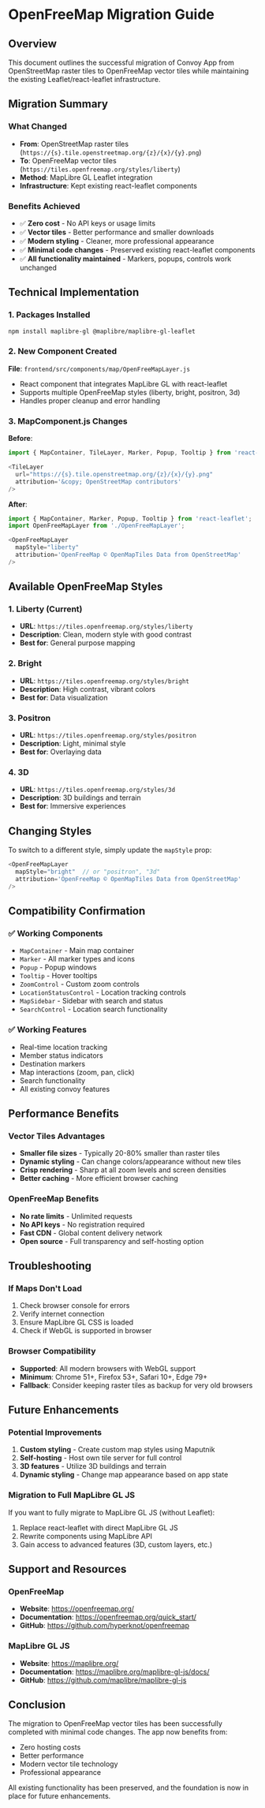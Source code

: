 # OpenFreeMap Migration Guide

## Overview
This document outlines the successful migration of Convoy App from OpenStreetMap raster tiles to OpenFreeMap vector tiles while maintaining the existing Leaflet/react-leaflet infrastructure.

## Migration Summary

### What Changed
- **From**: OpenStreetMap raster tiles (`https://{s}.tile.openstreetmap.org/{z}/{x}/{y}.png`)
- **To**: OpenFreeMap vector tiles (`https://tiles.openfreemap.org/styles/liberty`)
- **Method**: MapLibre GL Leaflet integration
- **Infrastructure**: Kept existing react-leaflet components

### Benefits Achieved
- ✅ **Zero cost** - No API keys or usage limits
- ✅ **Vector tiles** - Better performance and smaller downloads
- ✅ **Modern styling** - Cleaner, more professional appearance
- ✅ **Minimal code changes** - Preserved existing react-leaflet components
- ✅ **All functionality maintained** - Markers, popups, controls work unchanged

## Technical Implementation

### 1. Packages Installed
```bash
npm install maplibre-gl @maplibre/maplibre-gl-leaflet
```

### 2. New Component Created
**File**: `frontend/src/components/map/OpenFreeMapLayer.js`
- React component that integrates MapLibre GL with react-leaflet
- Supports multiple OpenFreeMap styles (liberty, bright, positron, 3d)
- Handles proper cleanup and error handling

### 3. MapComponent.js Changes
**Before**:
```javascript
import { MapContainer, TileLayer, Marker, Popup, Tooltip } from 'react-leaflet';

<TileLayer
  url="https://{s}.tile.openstreetmap.org/{z}/{x}/{y}.png"
  attribution='&copy; OpenStreetMap contributors'
/>
```

**After**:
```javascript
import { MapContainer, Marker, Popup, Tooltip } from 'react-leaflet';
import OpenFreeMapLayer from './OpenFreeMapLayer';

<OpenFreeMapLayer 
  mapStyle="liberty" 
  attribution='OpenFreeMap © OpenMapTiles Data from OpenStreetMap'
/>
```

## Available OpenFreeMap Styles

### 1. Liberty (Current)
- **URL**: `https://tiles.openfreemap.org/styles/liberty`
- **Description**: Clean, modern style with good contrast
- **Best for**: General purpose mapping

### 2. Bright
- **URL**: `https://tiles.openfreemap.org/styles/bright`
- **Description**: High contrast, vibrant colors
- **Best for**: Data visualization

### 3. Positron
- **URL**: `https://tiles.openfreemap.org/styles/positron`
- **Description**: Light, minimal style
- **Best for**: Overlaying data

### 4. 3D
- **URL**: `https://tiles.openfreemap.org/styles/3d`
- **Description**: 3D buildings and terrain
- **Best for**: Immersive experiences

## Changing Styles

To switch to a different style, simply update the `mapStyle` prop:

```javascript
<OpenFreeMapLayer 
  mapStyle="bright"  // or "positron", "3d"
  attribution='OpenFreeMap © OpenMapTiles Data from OpenStreetMap'
/>
```

## Compatibility Confirmation

### ✅ Working Components
- `MapContainer` - Main map container
- `Marker` - All marker types and icons
- `Popup` - Popup windows
- `Tooltip` - Hover tooltips
- `ZoomControl` - Custom zoom controls
- `LocationStatusControl` - Location tracking controls
- `MapSidebar` - Sidebar with search and status
- `SearchControl` - Location search functionality

### ✅ Working Features
- Real-time location tracking
- Member status indicators
- Destination markers
- Map interactions (zoom, pan, click)
- Search functionality
- All existing convoy features

## Performance Benefits

### Vector Tiles Advantages
- **Smaller file sizes** - Typically 20-80% smaller than raster tiles
- **Dynamic styling** - Can change colors/appearance without new tiles
- **Crisp rendering** - Sharp at all zoom levels and screen densities
- **Better caching** - More efficient browser caching

### OpenFreeMap Benefits
- **No rate limits** - Unlimited requests
- **No API keys** - No registration required
- **Fast CDN** - Global content delivery network
- **Open source** - Full transparency and self-hosting option

## Troubleshooting

### If Maps Don't Load
1. Check browser console for errors
2. Verify internet connection
3. Ensure MapLibre GL CSS is loaded
4. Check if WebGL is supported in browser

### Browser Compatibility
- **Supported**: All modern browsers with WebGL support
- **Minimum**: Chrome 51+, Firefox 53+, Safari 10+, Edge 79+
- **Fallback**: Consider keeping raster tiles as backup for very old browsers

## Future Enhancements

### Potential Improvements
1. **Custom styling** - Create custom map styles using Maputnik
2. **Self-hosting** - Host own tile server for full control
3. **3D features** - Utilize 3D buildings and terrain
4. **Dynamic styling** - Change map appearance based on app state

### Migration to Full MapLibre GL JS
If you want to fully migrate to MapLibre GL JS (without Leaflet):
1. Replace react-leaflet with direct MapLibre GL JS
2. Rewrite components using MapLibre API
3. Gain access to advanced features (3D, custom layers, etc.)

## Support and Resources

### OpenFreeMap
- **Website**: https://openfreemap.org/
- **Documentation**: https://openfreemap.org/quick_start/
- **GitHub**: https://github.com/hyperknot/openfreemap

### MapLibre GL JS
- **Website**: https://maplibre.org/
- **Documentation**: https://maplibre.org/maplibre-gl-js/docs/
- **GitHub**: https://github.com/maplibre/maplibre-gl-js

## Conclusion

The migration to OpenFreeMap vector tiles has been successfully completed with minimal code changes. The app now benefits from:
- Zero hosting costs
- Better performance
- Modern vector tile technology
- Professional appearance

All existing functionality has been preserved, and the foundation is now in place for future enhancements.
